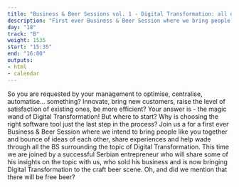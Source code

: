 ```yaml
---
title: "Business & Beer Sessions vol. 1 - Digital Transformation: all of the Business and Beer - none of the BS!"
description: "First ever Business & Beer Session where we bring people together and bounce of ideas of each other, share experiences and help wade through all the BS surrounding the topic of Digital Transformation."
day: "18"
track: "B"
weight: 1535
start: "15:35"
end: "16:00"
outputs:
- html
- calendar
---
```


So you are requested by your management to optimise, centralise, automatise... something? Innovate, bring new customers, raise the level of satisfaction of existing ones, be more efficient? Your answer is - the magic wand of Digital Transformation! But where to start? Why is choosing the right software tool just the last step in the process? Join us a for a first ever Business & Beer Session where we intend to bring people like you together and bounce of ideas of each other, share experiences and help wade through all the BS surrounding the topic of Digital Transformation. This time we are joined by a successful Serbian entrepreneur who will share some of his insights on the topic with us, who sold his business and is now bringing Digital Transformation to the craft beer scene. Oh, and did we mention that there will be free beer?
